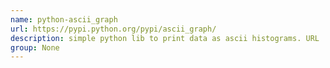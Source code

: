 ```yaml
---
name: python-ascii_graph
url: https://pypi.python.org/pypi/ascii_graph/
description: simple python lib to print data as ascii histograms. URL : https://pypi.python.org/pypi/ascii_graph/ Groups : None
group: None
---
```

